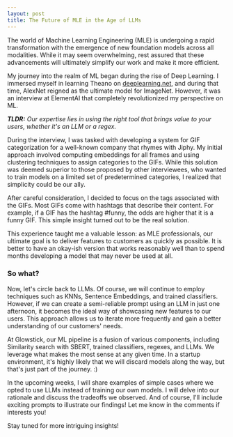 ```yaml
---
layout: post
title: The Future of MLE in the Age of LLMs
---
```


The world of Machine Learning Engineering (MLE) is undergoing a rapid transformation with the emergence of new foundation models across all modalities. While it may seem overwhelming, rest assured that these advancements will ultimately simplify our work and make it more efficient.

My journey into the realm of ML began during the rise of Deep Learning. I immersed myself in learning Theano on [deeplearning.net](http://deeplearning.net/), and during that time, AlexNet reigned as the ultimate model for ImageNet. However, it was an interview at ElementAI that completely revolutionized my perspective on ML.

***TLDR:** Our expertise lies in using the right tool that brings value to your users, whether it's an LLM or a regex.*

During the interview, I was tasked with developing a system for GIF categorization for a well-known company that rhymes with Jiphy. My initial approach involved computing embeddings for all frames and using clustering techniques to assign categories to the GIFs. While this solution was deemed superior to those proposed by other interviewees, who wanted to train models on a limited set of predetermined categories, I realized that simplicity could be our ally. 

After careful consideration, I decided to focus on the tags associated with the GIFs. Most GIFs come with hashtags that describe their content. For example, if a GIF has the hashtag #funny, the odds are higher that it is a funny GIF. This simple insight turned out to be the real solution.

This experience taught me a valuable lesson: as MLE professionals, our ultimate goal is to deliver features to customers as quickly as possible. It is better to have an okay-ish version that works reasonably well than to spend months developing a model that may never be used at all.

### So what?

Now, let's circle back to LLMs. Of course, we will continue to employ techniques such as KNNs, Sentence Embeddings, and trained classifiers. However, if we can create a semi-reliable prompt using an LLM in just one afternoon, it becomes the ideal way of showcasing new features to our users. This approach allows us to iterate more frequently and gain a better understanding of our customers' needs. 

At Glowstick, our ML pipeline is a fusion of various components, including Similarity search with SBERT, trained classifiers, regexes, and LLMs. We leverage what makes the most sense at any given time. In a startup environment, it's highly likely that we will discard models along the way, but that's just part of the journey. :)

In the upcoming weeks, I will share examples of simple cases where we opted to use LLMs instead of training our own models. I will delve into our rationale and discuss the tradeoffs we observed. And of course, I'll include exciting prompts to illustrate our findings! Let me know in the comments if interests you!

Stay tuned for more intriguing insights!
